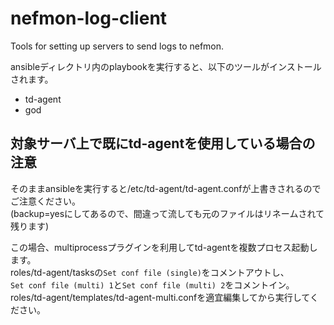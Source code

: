 # nefmon-log-client
Tools for setting up servers to send logs to nefmon.

ansibleディレクトリ内のplaybookを実行すると、以下のツールがインストールされます。
* td-agent
* god

## 対象サーバ上で既にtd-agentを使用している場合の注意
そのままansibleを実行すると/etc/td-agent/td-agent.confが上書きされるのでご注意ください。  
(backup=yesにしてあるので、間違って流しても元のファイルはリネームされて残ります)

この場合、multiprocessプラグインを利用してtd-agentを複数プロセス起動します。  
roles/td-agent/tasksの```Set conf file (single)```をコメントアウトし、  
```Set conf file (multi) 1```と```Set conf file (multi) 2```をコメントイン。  
roles/td-agent/templates/td-agent-multi.confを適宜編集してから実行してください。
